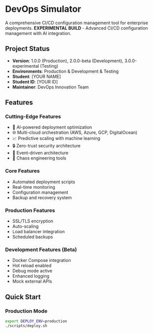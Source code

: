 # DevOps Simulator

A comprehensive CI/CD configuration management tool for enterprise deployments.
**EXPERIMENTAL BUILD** - Advanced CI/CD configuration management with AI integration.

## Project Status
- **Version**: 1.0.0 (Production), 2.0.0-beta (Development), 3.0.0-experimental (Testing)
- **Environments**: Production & Development & Testing
- **Student**: [YOUR NAME]
- **Student ID**: [YOUR ID]
- **Maintainer**: DevOps Innovation Team

## Features

### Cutting-Edge Features
- 🤖 AI-powered deployment optimization
- 🌐 Multi-cloud orchestration (AWS, Azure, GCP, DigitalOcean)
- 📈 Predictive scaling with machine learning
- 🔒 Zero-trust security architecture
- 🌊 Event-driven architecture
- 🎯 Chaos engineering tools

### Core Features
- Automated deployment scripts
- Real-time monitoring
- Configuration management
- Backup and recovery system

### Production Features
- SSL/TLS encryption
- Auto-scaling
- Load balancer integration
- Scheduled backups

### Development Features (Beta)
-  Docker Compose integration
-  Hot reload enabled
-  Debug mode active
-  Enhanced logging
-  Mock external APIs

## Quick Start

### Production Mode
```bash
export DEPLOY_ENV=production
./scripts/deploy.sh